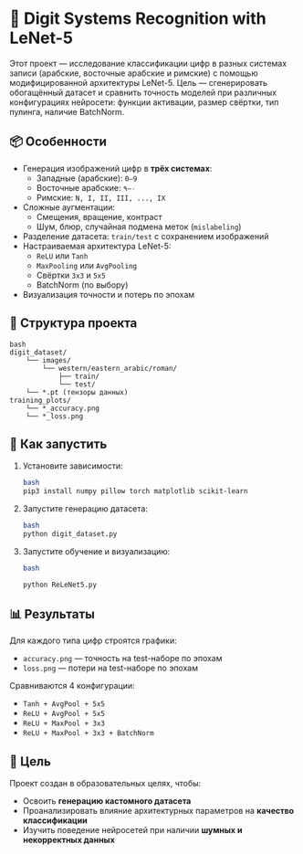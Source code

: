 # 🧠 Digit Systems Recognition with LeNet-5

Этот проект — исследование классификации цифр в разных системах записи (арабские, восточные арабские и римские) с помощью модифицированной архитектуры LeNet-5. Цель — сгенерировать обогащённый датасет и сравнить точность моделей при различных конфигурациях нейросети: функции активации, размер свёртки, тип пулинга, наличие BatchNorm.

## 📦 Особенности

- Генерация изображений цифр в **трёх системах**:
    - Западные (арабские): `0–9`
    - Восточные арабские: `٠–٩`
    - Римские: `N, I, II, III, ..., IX`
- Сложные аугментации:
    - Смещения, вращение, контраст
    - Шум, блюр, случайная подмена меток (`mislabeling`)
- Разделение датасета: `train/test` с сохранением изображений
- Настраиваемая архитектура LeNet-5:
    - `ReLU` или `Tanh`
    - `MaxPooling` или `AvgPooling`
    - Свёртки `3x3` и `5x5`
    - BatchNorm (по выбору)
- Визуализация точности и потерь по эпохам

## 📁 Структура проекта

```
bash
digit_dataset/
    └── images/
        └── western/eastern_arabic/roman/
            ├── train/
            └── test/
    └── *.pt (тензоры данных)
training_plots/
    └── *_accuracy.png
    └── *_loss.png

```

## 🚀 Как запустить

1. Установите зависимости:
    
    ```bash
    bash
    pip3 install numpy pillow torch matplotlib scikit-learn
    
    ```
    
2. Запустите генерацию датасета:
    
    ```bash
    bash
    python digit_dataset.py
    
    ```
    
3. Запустите обучение и визуализацию:
    
    ```bash
    bash
    
    python ReLeNet5.py
    
    ```
    

## 📊 Результаты

Для каждого типа цифр строятся графики:

- `accuracy.png` — точность на test-наборе по эпохам
- `loss.png` — потери на test-наборе по эпохам

Сравниваются 4 конфигурации:

- `Tanh + AvgPool + 5x5`
- `ReLU + AvgPool + 5x5`
- `ReLU + MaxPool + 3x3`
- `ReLU + MaxPool + 3x3 + BatchNorm`

## 🧪 Цель

Проект создан в образовательных целях, чтобы:

- Освоить **генерацию кастомного датасета**
- Проанализировать влияние архитектурных параметров на **качество классификации**
- Изучить поведение нейросетей при наличии **шумных и некорректных данных**
